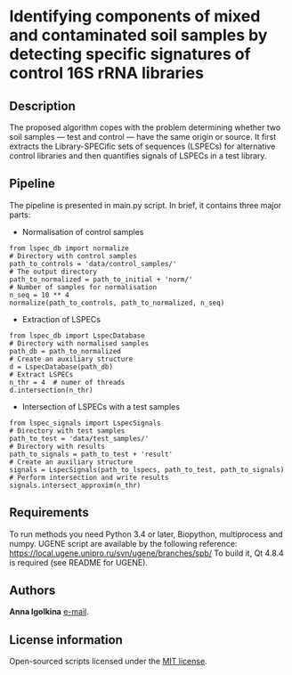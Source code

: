 # Identifying components of mixed and contaminated soil samples by detecting specific signatures of control 16S rRNA libraries



## Description

The proposed algorithm copes with the problem determining whether two soil samples — test and control — have the same origin or source.
It first extracts the Library-SPECific sets of sequences (LSPECs) for alternative control libraries and then quantifies signals of LSPECs in a test library. 

## Pipeline

The pipeline is presented in main.py script. In brief, it contains three major parts:

*  Normalisation of control samples
```
from lspec_db import normalize
# Directory with control samples
path_to_controls = 'data/control_samples/'
# The output directory
path_to_normalized = path_to_initial + 'norm/'
# Number of samples for normalisation
n_seq = 10 ** 4
normalize(path_to_controls, path_to_normalized, n_seq)
```

* Extraction of LSPECs
```
from lspec_db import LspecDatabase
# Directory with normalised samples
path_db = path_to_normalized
# Create an auxiliary structure 
d = LspecDatabase(path_db)
# Extract LSPECs
n_thr = 4  # numer of threads
d.intersection(n_thr)  
```

* Intersection of LSPECs with a test samples
```
from lspec_signals import LspecSignals
# Directory with test samples 
path_to_test = 'data/test_samples/'
# Directory with results
path_to_signals = path_to_test + 'result'
# Create an auxiliary structure 
signals = LspecSignals(path_to_lspecs, path_to_test, path_to_signals)
# Perform intersection and write results
signals.intersect_approxim(n_thr)
```


## Requirements

To run methods you need Python 3.4 or later, Biopython, multiprocess and numpy.
UGENE script are available by the following reference:
https://local.ugene.unipro.ru/svn/ugene/branches/spb/
To build it, Qt 4.8.4 is required (see README for UGENE).

## Authors

**Anna Igolkina**  [e-mail](mailto:igolkinaanna11@gmail.com).    



## License information

Open-sourced scripts licensed under the [MIT license](https://opensource.org/licenses/MIT).